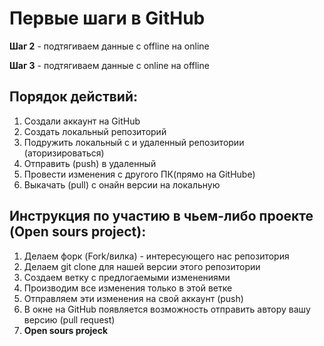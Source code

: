 # **Первые шаги в GitHub**

**Шаг 2** - подтягиваем данные с offline на online

**Шаг 3** - подтягиваем данные с online на offline

## Порядок действий:
1. Создали аккаунт на GitHub
2. Создать локальный репозиторий
3. Подружить локальный с и удаленный репозитории (аторизироваться)
4. Отправить (push) в удаленный
5. Провести изменения с другого ПК(прямо на GitHube)
6. Выкачать (pull) с онайн версии на локальную

## Инструкция по участию в чьем-либо проекте (Open sours project):
1. Делаем форк (Fork/вилка) - интересующего нас репозитория
2. Делаем git clone для нашей версии этого репозитории
3. Создаем ветку с предлогаемыми изменениями
4. Производим все изменения только в этой ветке
5. Отправляем эти изменения на свой аккаунт (push)
6. В окне на GitHub появляется возможность отправить автору вашу версию (pull request)
7. **Open sours projeck**